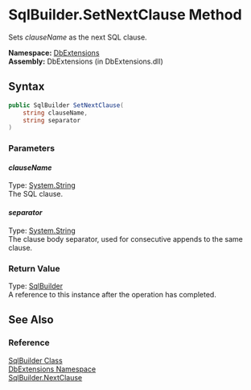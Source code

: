 SqlBuilder.SetNextClause Method
===============================
Sets *clauseName* as the next SQL clause.

**Namespace:** [DbExtensions][1]  
**Assembly:** DbExtensions (in DbExtensions.dll)

Syntax
------

```csharp
public SqlBuilder SetNextClause(
	string clauseName,
	string separator
)
```

### Parameters

#### *clauseName*
Type: [System.String][2]  
The SQL clause.

#### *separator*
Type: [System.String][2]  
The clause body separator, used for consecutive appends to the same clause.

### Return Value
Type: [SqlBuilder][3]  
A reference to this instance after the operation has completed.

See Also
--------

### Reference
[SqlBuilder Class][3]  
[DbExtensions Namespace][1]  
[SqlBuilder.NextClause][4]  

[1]: ../README.md
[2]: http://msdn.microsoft.com/en-us/library/s1wwdcbf
[3]: README.md
[4]: NextClause.md